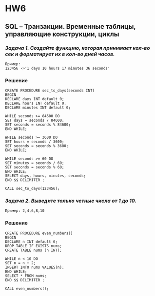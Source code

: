 # HW6

## SQL – Транзакции. Временные таблицы, управляющие конструкции, циклы

### *Задача 1. Создайте функцию, которая принимает кол-во сек и форматирует их в кол-во дней часов.*

```
Пример: 
123456 ->'1 days 10 hours 17 minutes 36 seconds'
```

### Решение

```
CREATE PROCEDURE sec_to_days(seconds INT) 
BEGIN 
DECLARE days INT default 0; 
DECLARE hours INT default 0; 
DECLARE minutes INT default 0;

WHILE seconds >= 84600 DO
SET days = seconds / 84600;
SET seconds = seconds % 84600;
END WHILE;

WHILE seconds >= 3600 DO
SET hours = seconds / 3600;
SET seconds = seconds % 3600;
END WHILE;

WHILE seconds >= 60 DO
SET minutes = seconds / 60;
SET seconds = seconds % 60;
END WHILE;
SELECT days, hours, minutes, seconds; 
END $$ DELIMITER ;

CALL sec_to_days(123456);
```

### *Задача 2. Выведите только четные числа от 1 до 10.*
  
```
Пример: 2,4,6,8,10
```

### Решение

```
CREATE PROCEDURE even_numbers() 
BEGIN 
DECLARE n INT default 0; 
DROP TABLE IF EXISTS nums; 
CREATE TABLE nums (n INT);

WHILE n < 10 DO
SET n = n + 2;
INSERT INTO nums VALUES(n);
END WHILE;
SELECT * FROM nums; 
END $$ DELIMITER ;

CALL even_numbers();
```
